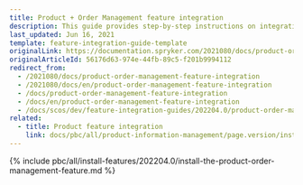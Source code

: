 ```yaml
---
title: Product + Order Management feature integration
description: This guide provides step-by-step instructions on integrating Product + Order Management feature into your project.
last_updated: Jun 16, 2021
template: feature-integration-guide-template
originalLink: https://documentation.spryker.com/2021080/docs/product-order-management-feature-integration
originalArticleId: 56176d63-974e-44fb-89c5-f201b9994112
redirect_from:
  - /2021080/docs/product-order-management-feature-integration
  - /2021080/docs/en/product-order-management-feature-integration
  - /docs/product-order-management-feature-integration
  - /docs/en/product-order-management-feature-integration
  - /docs/scos/dev/feature-integration-guides/202204.0/product-order-management-feature-integration.html
related:
  - title: Product feature integration
    link: docs/pbc/all/product-information-management/page.version/install-and-upgrade/install-features/install-the-product-feature.html
---
```


{% include pbc/all/install-features/202204.0/install-the-product-order-management-feature.md %} <!-- To edit, see /_includes/pbc/all/install-features/202204.0/install-the-product-order-management-feature.md -->

